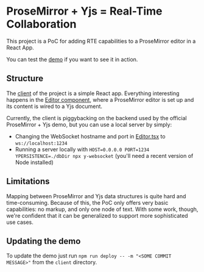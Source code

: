 # ProseMirror + Yjs = Real-Time Collaboration

This project is a PoC for adding RTE capabilities to a ProseMirror editor in a React App.

You can test the [demo](https://lordisturbia.github.io/rte-demo/) if you want to see it in action.

## Structure

The [client](./client) of the project is a simple React app. Everything interesting happens in the [Editor component](./client/Editor.tsx), where a ProseMirror editor is set up and its content is wired to a Yjs document.

Currently, the client is piggybacking on the backend used by the official ProseMirror + Yjs demo, but you can use a local server by simply:

- Changing the WebSocket hostname and port in [Editor.tsx](client/src/Editor.tsx) to `ws://localhost:1234`
- Running a server locally with `HOST=0.0.0.0 PORT=1234 YPERSISTENCE=./dbDir npx y-websocket` (you'll need a recent version of Node installed)

## Limitations

Mapping between ProseMirror and Yjs data structures is quite hard and time-consuming. Because of this, the PoC only offers very basic capabilities: no markup, and only one node of text. With some work, though, we're confident that it can be generalized to support more sophisticated use cases.

## Updating the demo

To update the demo just run `npm run deploy -- -m "<SOME COMMIT MESSAGE>"` from the `client` directory.
